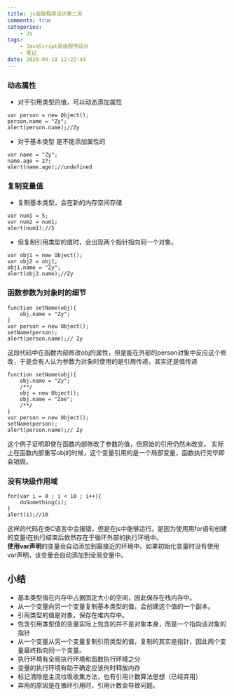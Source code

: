 ```yaml
---
title: js高级程序设计第二天
comments: true
categories:
    - Js
tags:
    - JavaScript高级程序设计
    - 笔记
date: 2020-04-18 12:22:44
---
```

### 动态属性
* 对于引用类型的值，可以动态添加属性
```
var person = new Object();
person.name = "Zy";
alert(person.name);//Zy
```
* 对于基本类型 是不能添加属性的
```
var name = "Zy";
name.age = 27;
alert(name.age);//undefined
```
### 复制变量值
* 复制基本类型，会在新的内存空间存储
```
var num1 = 5; 
var num2 = num1;
alert(num1);//5
```
* 但复制引用类型的值时，会出现两个指针指向同一个对象。
```
var obj1 = new Object();
var obj2 = obj1;
obj1.name = "Zy";
alert(obj2.name);//Zy
```

### 函数参数为对象时的细节  
```
function setName(obj){
    obj.name = "Zy";
}
var person = new Object();
setName(person);
alert(person.name);// Zy
```
这段代码中在函数内部修改obj的属性，但是能在外部的person对象中反应这个修改，于是会有人认为参数为对象时使用的是引用传递，其实还是值传递
```
function setName(obj){
    obj.name = "Zy";
    /**/
    obj = new Object();
    obj.name = "Zoe";
    /**/
}
var person = new Object();
setName(person);
alert(person.name);// Zy
```
这个例子证明即使在函数内部修改了参数的值，但原始的引用仍然未改变。
实际上在函数内部重写obj的时候，这个变量引用的是一个局部变量，函数执行完毕即会销毁。
### 没有块级作用域
```
for(var i = 0 ; i < 10 ; i++){
    doSomething(i);
}
alert(i);//10
```
这样的代码在类C语言中会报错，但是在js中能够运行。是因为使用用for语句创建的变量i在执行结束后依然存在于循环外部的执行环境中。  
**使用var声明**的变量会自动添加到最接近的环境中。如果初始化变量时没有使用var声明，该变量会自动添加到全局变量中。


## 小结
* 基本类型值在内存中占据固定大小的空间，因此保存在栈内存中。
* 从一个变量向另一个变量复制基本类型的值，会创建这个值的一个副本。
* 引用类型的值是对象，保存在堆内存中。
* 包含引用类型值的变量实际上包含的并不是对象本身，而是一个指向该对象的指针
* 从一个变量从另一个变量复制引用类型的值，复制的其实是指针，因此两个变量最终指向同一个变量。
* 执行环境有全局执行环境和函数执行环境之分
* 变量的执行环境有助于确定应该何时释放内存
* 标记清除是主流垃圾收集方法，也有引用计数算法思想（已经弃用）
* 弃用的原因是在循环引用时，引用计数会导致问题。
